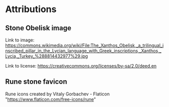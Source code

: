 # Attributions

## Stone Obelisk image

Link to image: https://commons.wikimedia.org/wiki/File:The_Xanthos_Obelisk,_a_trilingual_inscribed_pillar_in_the_Lycian_language_with_Greek_inscriptions,_Xanthos,_Lycia,_Turkey_%288814432977%29.jpg 

Link to license: https://creativecommons.org/licenses/by-sa/2.0/deed.en

## Rune stone favicon

Rune icons created by Vitaly Gorbachev - Flaticon
"https://www.flaticon.com/free-icons/rune" 